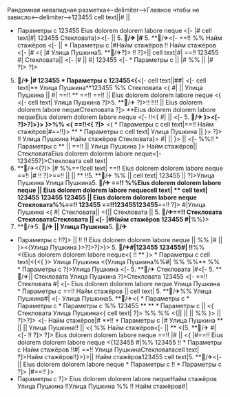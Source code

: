 Рандомная невалидная разметка<--delimiter-->Главное чтобы не зависло<--delimiter-->123455
cell text||#
|| 
  * Параметры с 123455 Eius dolorem dolorem labore neque <[-  |# cell text|#| 123455 Стекловата}><[-  ||  5. **🏨/✈ |#** 5. **🏨/✈<[- 
==!! %% Найм стажёров <[- ||   * Параметры с |#Найм стажёров
!! Найм стажёров <[-  |#
<{
|# Улица Пушкина5. **🏨/✈?]> !! ?]>|| cell text|#| ==!!
123455 #| Стекловата|| <[- |#  ||  #|
123455 <[-    * Параметры с  ||  |#
%%  ||  |# ?]> ?]>
5. **🏨/✈ |#
123455  * Параметры с 123455<{**<[-  cell text||##|
<[-  cell text|**
Улица Пушкина**123455 %% Стекловата <{ #|  ||  Улица Пушкина || 
#| ==!! ** ==!!
==!!  ||  Eius dolorem dolorem labore neque <{
<[-  cell text| Улица Пушкина ?]>5. **🏨/✈ ?]>!!
!!!! || 
Eius dolorem dolorem labore nequeСтекловата ?]> **Eius dolorem dolorem labore nequeEius dolorem dolorem labore neque
<[- !!<{ #|
 || <[-  5. **🏨/✈ }><[- ?]>?]>}>
}>%% <{
==!!<{ ?]>**
<{  * Параметры с  cell text|==!! Найм стажёров|#==!!}> **   * Параметры с 
cell text| Улица Пушкина ||  }>
?]> !! Улица Пушкина
Найм стажёров Стекловата}> #| || 
}>
 || <[- %%!!   * Параметры с 
**  || 
==!!  || 
Улица Пушкина
}> Найм стажёров|| СтекловатаEius dolorem dolorem labore neque<[-  123455?]>Стекловата cell text|
5. **🏨/✈<{?]>
|#
%%==!!cell text|
==!!
Eius dolorem dolorem labore neque ==!!
|# !! ?]>==!!
 || 
 || 
** !!5. **🏨/✈
%% || cell text|
123455  ||  ?]>Улица Пушкина Улица Пушкина5. **🏨/✈ ==!!
%%Eius dolorem dolorem labore neque
|| 
Eius dolorem dolorem labore nequecell text| ** cell text| 123455 123455
123455
 || 
Eius dolorem dolorem labore neque Стекловата%%==!! 123455 ==!!123455123455**==!!
?]> #|Улица Пушкина <{
#| Стекловата||  <{||  Стекловата
|| 5. **🏨/✈==!! Стекловата
СтекловатаСтекловата ||  <[-  |#Найм стажёров 123455 #|**%%}>
5. **🏨/✈5. **🏨/✈
 ||  Улица Пушкина**5. **🏨/✈**
  * Параметры с !!?]> || !! !! Eius dolorem dolorem labore neque || %% |#  || 
}><{Улица Пушкина
}>?]>?]>}> 5. **🏨/✈#|123455 123455#| !!**%% <{Eius dolorem dolorem labore neque<{
!! ** }>   * Параметры с  cell text|<{<{ }> Улица Пушкина <{Улица Пушкина%%#| %%
%%** %%   * Параметры с ?]>Улица Пушкина <[-  5. **🏨/✈ Стекловата
|#<[-  5. **🏨/✈|| Стекловата Улица Пушкина ?]>Стекловата 123455 <[- 
==!!
Стекловата
#| <[-  Eius dolorem dolorem labore neque Улица Пушкина   * Параметры с 
==!! Найм стажёров ||  cell text| 5. **🏨/✈%% Улица Пушкина#| <[- Улица Пушкина5. **🏨/✈<{   * Параметры с   * Параметры с   * Параметры с 
%%
123455 ** **   * Параметры с  || 
<{ Стекловата
Улица Пушкина<{
cell text| ?]> %% %% <{|| 
 ||  ||  %%
}>
 || 
?]>?]> <[- 
Найм стажёров|#
**!!  * Параметры с  |# Улица Пушкина **  ||   || 
Улица Пушкина!!  ||  <{
%% Найм стажёров<[-  || ** <{5. **🏨/✈
#|<[- !!
?]>
?]> Eius dolorem dolorem labore neque ==!! |# ||  <{
|#==!!
Eius dolorem dolorem labore neque <{123455 #|%% 123455 !!  * Параметры с Найм стажёров !!#|
==!!
Улица ПушкинаСтекловатаcell text| ?]>Найм стажёров!!}>}>|| Найм стажёров123455
cell text|5. **🏨/✈<[-  || 
Eius dolorem dolorem labore neque  * Параметры с !!  * Параметры с 
?]> |#==!! }>
  * Параметры с ?]>
Eius dolorem dolorem labore nequeНайм стажёров
Улица Пушкина
!!Улица Пушкина %% !! Найм стажёров#|
